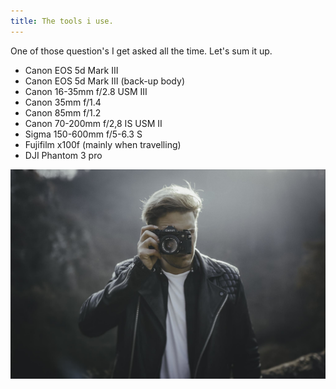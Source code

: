 ```yaml
---
title: The tools i use.
---
```



One of those question's I get asked all the time. Let's sum it up.&nbsp;

* Canon EOS 5d Mark III&nbsp;
* Canon EOS 5d Mark III (back-up body)
* Canon 16-35mm f/2.8 USM III
* Canon 35mm f/1.4
* Canon 85mm f/1.2
* Canon 70-200mm f/2,8 IS USM II
* Sigma 150-600mm f/5-6.3 S
* Fujifilm x100f (mainly when travelling)
* DJI Phantom 3 pro

![](/uploads/versions/0h3a6324-1---x0-0-2048-1365-2048-1365x---.jpg)​​​​​​